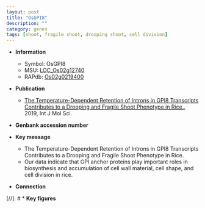 ```yaml
---
layout: post
title: "OsGPI8"
description: ""
category: genes
tags: [shoot, fragile shoot, drooping shoot, cell division]
---
```


* **Information**  
    + Symbol: OsGPI8  
    + MSU: [LOC_Os02g12740](http://rice.plantbiology.msu.edu/cgi-bin/ORF_infopage.cgi?orf=LOC_Os02g12740)  
    + RAPdb: [Os02g0219400](http://rapdb.dna.affrc.go.jp/viewer/gbrowse_details/irgsp1?name=Os02g0219400)  

* **Publication**  
    + [The Temperature-Dependent Retention of Introns in GPI8 Transcripts Contributes to a Drooping and Fragile Shoot Phenotype in Rice.](http://www.ncbi.nlm.nih.gov/pubmed?term=The+Temperature-Dependent+Retention+of+Introns+in+GPI8+Transcripts+Contributes+to+a+Drooping+and+Fragile+Shoot+Phenotype+in+Rice.%5BTitle%5D), 2019, Int J Mol Sci.

* **Genbank accession number**  

* **Key message**  
    + The Temperature-Dependent Retention of Introns in GPI8 Transcripts Contributes to a Drooping and Fragile Shoot Phenotype in Rice.
    + Our data indicate that GPI anchor proteins play important roles in biosynthesis and accumulation of cell wall material, cell shape, and cell division in rice.

* **Connection**  

[//]: # * **Key figures**  


